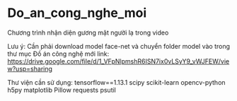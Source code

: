 # Do_an_cong_nghe_moi
 Chương trình nhận diện gương mặt người lạ trong video


Lưu ý: Cần phải download model face-net và chuyển folder model vào trong thư mục Đồ án công nghệ mới 
link: https://drive.google.com/file/d/1_VFpNlpmshR6ISN7ix0vLSyY9_vWJFEW/view?usp=sharing


Thư viện cần sử dụng:
tensorflow==1.13.1
scipy
scikit-learn
opencv-python
h5py
matplotlib
Pillow
requests
psutil
